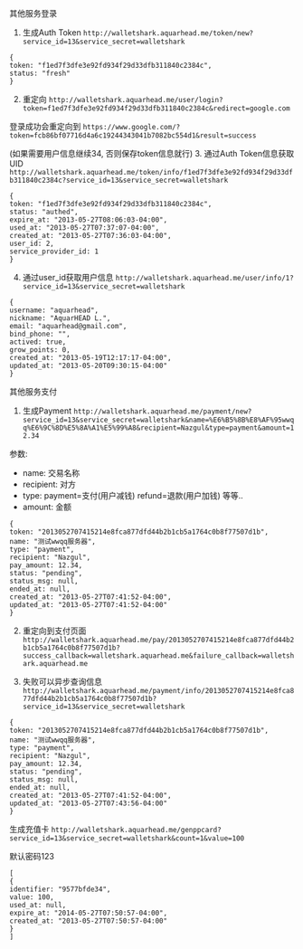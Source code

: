 其他服务登录

1. 生成Auth Token
`http://walletshark.aquarhead.me/token/new?service_id=13&service_secret=walletshark`

```
{
token: "f1ed7f3dfe3e92fd934f29d33dfb311840c2384c",
status: "fresh"
}
```

2. 重定向
`http://walletshark.aquarhead.me/user/login?token=f1ed7f3dfe3e92fd934f29d33dfb311840c2384c&redirect=google.com`

登录成功会重定向到
`https://www.google.com/?token=fcb86bf07716d4a6c19244343041b7082bc554d1&result=success`

(如果需要用户信息继续34, 否则保存token信息就行)
3. 通过Auth Token信息获取UID
`http://walletshark.aquarhead.me/token/info/f1ed7f3dfe3e92fd934f29d33dfb311840c2384c?service_id=13&service_secret=walletshark`

```
{
token: "f1ed7f3dfe3e92fd934f29d33dfb311840c2384c",
status: "authed",
expire_at: "2013-05-27T08:06:03-04:00",
used_at: "2013-05-27T07:37:07-04:00",
created_at: "2013-05-27T07:36:03-04:00",
user_id: 2,
service_provider_id: 1
}
```

4. 通过user_id获取用户信息 
`http://walletshark.aquarhead.me/user/info/1?service_id=13&service_secret=walletshark`

```
{
username: "aquarhead",
nickname: "AquarHEAD L.",
email: "aquarhead@gmail.com",
bind_phone: "",
actived: true,
grow_points: 0,
created_at: "2013-05-19T12:17:17-04:00",
updated_at: "2013-05-20T09:30:15-04:00"
}
```

其他服务支付

1. 生成Payment
`http://walletshark.aquarhead.me/payment/new?service_id=13&service_secret=walletshark&name=%E6%B5%8B%E8%AF%95wwqq%E6%9C%8D%E5%8A%A1%E5%99%A8&recipient=Nazgul&type=payment&amount=12.34`

参数:

- name: 交易名称
- recipient: 对方
- type: payment=支付(用户减钱) refund=退款(用户加钱) 等等..
- amount: 金额

```
{
token: "2013052707415214e8fca877dfd44b2b1cb5a1764c0b8f77507d1b",
name: "测试wwqq服务器",
type: "payment",
recipient: "Nazgul",
pay_amount: 12.34,
status: "pending",
status_msg: null,
ended_at: null,
created_at: "2013-05-27T07:41:52-04:00",
updated_at: "2013-05-27T07:41:52-04:00"
}
```

2. 重定向到支付页面
`http://walletshark.aquarhead.me/pay/2013052707415214e8fca877dfd44b2b1cb5a1764c0b8f77507d1b?success_callback=walletshark.aquarhead.me&failure_callback=walletshark.aquarhead.me`

3. 失败可以异步查询信息
`http://walletshark.aquarhead.me/payment/info/2013052707415214e8fca877dfd44b2b1cb5a1764c0b8f77507d1b?service_id=13&service_secret=walletshark`

```
{
token: "2013052707415214e8fca877dfd44b2b1cb5a1764c0b8f77507d1b",
name: "测试wwqq服务器",
type: "payment",
recipient: "Nazgul",
pay_amount: 12.34,
status: "pending",
status_msg: null,
ended_at: null,
created_at: "2013-05-27T07:41:52-04:00",
updated_at: "2013-05-27T07:43:56-04:00"
}
```

生成充值卡
`http://walletshark.aquarhead.me/genppcard?service_id=13&service_secret=walletshark&count=1&value=100`

默认密码123

```
[
{
identifier: "9577bfde34",
value: 100,
used_at: null,
expire_at: "2014-05-27T07:50:57-04:00",
created_at: "2013-05-27T07:50:57-04:00"
}
]
```